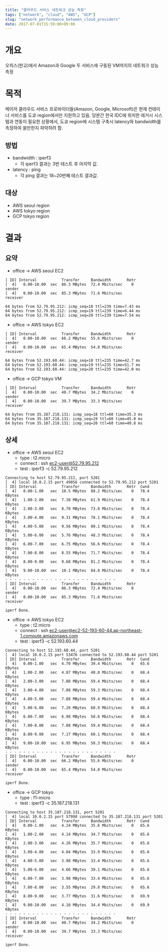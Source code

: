 ```yaml
---
title: "클라우드 서비스 네트워크 성능 측정"
tags: ["network", "cloud", "AWS", "GCP"]
slug: "network_performance_between_cloud_providers"
date: 2017-07-01T15:59:00+09:00
---
```

<!--more-->
# 개요
오피스(판교)에서 Amazon과 Google 두 서비스에 구동된 VM까지의 네트워크 성능 측정

# 목적
메이저 클라우드 서비스 프로바이더들(Amazon, Google, Microsoft)은 현재 컨테이너 서비스를 도쿄 region에서만 지원하고 있음. 당분간 한국 IDC에 위치한 레거시 시스템과 연동이 필요한 상황에서, 도쿄 region에 시스템 구축시 latency와 bandwidth를 측정하여 쓸만한지 파악하려 함.

## 방법
* bandwidth : iperf3
  * 각 iperf3 결과는 3번 테스트 후 마지막 값.
* latency : ping
  * 각 ping 결과는 18~20번째 테스트 결과값.

## 대상
* AWS seoul region
* AWS tokyo region
* GCP tokyo region

# 결과

## 요약
* office -> AWS seoul EC2
```prettyprint
[ ID] Interval           Transfer     Bandwidth       Retr
[  4]   0.00-10.00  sec  86.3 MBytes  72.4 Mbits/sec    0             sender
[  4]   0.00-10.00  sec  85.3 MBytes  71.6 Mbits/sec                  receiver
```
```prettyprint
64 bytes from 52.79.95.212: icmp_seq=18 ttl=239 time=7.43 ms
64 bytes from 52.79.95.212: icmp_seq=19 ttl=239 time=6.44 ms
64 bytes from 52.79.95.212: icmp_seq=20 ttl=239 time=7.54 ms
```

* office -> AWS tokyo EC2
```prettyprint
[ ID] Interval           Transfer     Bandwidth       Retr
[  4]   0.00-10.00  sec  66.2 MBytes  55.6 Mbits/sec    0             sender
[  4]   0.00-10.00  sec  65.4 MBytes  54.8 Mbits/sec                  receiver
```
```prettyprint
64 bytes from 52.193.60.44: icmp_seq=18 ttl=235 time=42.7 ms
64 bytes from 52.193.60.44: icmp_seq=19 ttl=235 time=51.7 ms
64 bytes from 52.193.60.44: icmp_seq=20 ttl=235 time=42.0 ms
```

* office -> GCP tokyo VM
```prettyprint
[ ID] Interval           Transfer     Bandwidth       Retr
[  4]   0.00-10.00  sec  40.7 MBytes  34.2 Mbits/sec    0             sender
[  4]   0.00-10.00  sec  39.7 MBytes  33.3 Mbits/sec                  receiver
```
```prettyprint
64 bytes from 35.187.218.131: icmp_seq=18 ttl=60 time=35.3 ms
64 bytes from 35.187.218.131: icmp_seq=19 ttl=60 time=45.0 ms
64 bytes from 35.187.218.131: icmp_seq=20 ttl=60 time=40.8 ms
```

## 상세
* office -> AWS seoul EC2
  * type : t2.micro
  * connect : ssh ec2-user@52.79.95.212
  * test : iperf3 -c 52.79.95.212

```prettyprint
Connecting to host 52.79.95.212, port 5201
[  4] local 10.0.2.15 port 49056 connected to 52.79.95.212 port 5201
[ ID] Interval           Transfer     Bandwidth       Retr  Cwnd
[  4]   0.00-1.00   sec  10.5 MBytes  88.2 Mbits/sec    0   78.4 KBytes
[  4]   1.00-2.00   sec  7.38 MBytes  61.9 Mbits/sec    0   78.4 KBytes
[  4]   2.00-3.00   sec  8.70 MBytes  73.0 Mbits/sec    0   78.4 KBytes
[  4]   3.00-4.00   sec  9.31 MBytes  78.1 Mbits/sec    0   78.4 KBytes
[  4]   4.00-5.00   sec  9.56 MBytes  80.1 Mbits/sec    0   78.4 KBytes
[  4]   5.00-6.00   sec  5.76 MBytes  48.3 Mbits/sec    0   78.4 KBytes
[  4]   6.00-7.00   sec  6.75 MBytes  56.6 Mbits/sec    0   78.4 KBytes
[  4]   7.00-8.00   sec  8.55 MBytes  71.7 Mbits/sec    0   78.4 KBytes
[  4]   8.00-9.00   sec  9.68 MBytes  81.2 Mbits/sec    0   78.4 KBytes
[  4]   9.00-10.00  sec  10.1 MBytes  84.8 Mbits/sec    0   78.4 KBytes
- - - - - - - - - - - - - - - - - - - - - - - - -
[ ID] Interval           Transfer     Bandwidth       Retr
[  4]   0.00-10.00  sec  86.3 MBytes  72.4 Mbits/sec    0             sender
[  4]   0.00-10.00  sec  85.3 MBytes  71.6 Mbits/sec                  receiver

iperf Done.
```

* office -> AWS tokyo EC2
  * type : t2.micro
  * connect : ssh ec2-user@ec2-52-193-60-44.ap-northeast-1.compute.amazonaws.com
  * test : iperf3 -c 52.193.60.44

```prettyprint
Connecting to host 52.193.60.44, port 5201
[  4] local 10.0.2.15 port 53476 connected to 52.193.60.44 port 5201
[ ID] Interval           Transfer     Bandwidth       Retr  Cwnd
[  4]   0.00-1.00   sec  4.70 MBytes  39.4 Mbits/sec    0   65.6 KBytes
[  4]   1.00-2.00   sec  4.87 MBytes  40.8 Mbits/sec    0   68.4 KBytes
[  4]   2.00-3.00   sec  7.08 MBytes  59.4 Mbits/sec    0   68.4 KBytes
[  4]   3.00-4.00   sec  7.08 MBytes  59.3 Mbits/sec    0   68.4 KBytes
[  4]   4.00-5.00   sec  7.08 MBytes  59.4 Mbits/sec    0   68.4 KBytes
[  4]   5.00-6.00   sec  7.26 MBytes  60.9 Mbits/sec    0   68.4 KBytes
[  4]   6.00-7.00   sec  6.98 MBytes  58.6 Mbits/sec    0   68.4 KBytes
[  4]   7.00-8.00   sec  7.08 MBytes  59.4 Mbits/sec    0   68.4 KBytes
[  4]   8.00-9.00   sec  7.17 MBytes  60.1 Mbits/sec    0   68.4 KBytes
[  4]   9.00-10.00  sec  6.95 MBytes  58.3 Mbits/sec    0   68.4 KBytes
- - - - - - - - - - - - - - - - - - - - - - - - -
[ ID] Interval           Transfer     Bandwidth       Retr
[  4]   0.00-10.00  sec  66.2 MBytes  55.6 Mbits/sec    0             sender
[  4]   0.00-10.00  sec  65.4 MBytes  54.8 Mbits/sec                  receiver

iperf Done.
```

* office -> GCP tokyo
  * type : f1-micro
  * test : iperf3 -c 35.187.218.131

```prettyprint
Connecting to host 35.187.218.131, port 5201
[  4] local 10.0.2.15 port 57998 connected to 35.187.218.131 port 5201
[ ID] Interval           Transfer     Bandwidth       Retr  Cwnd
[  4]   0.00-1.00   sec  4.24 MBytes  35.6 Mbits/sec    0   65.6 KBytes
[  4]   1.00-2.00   sec  4.14 MBytes  34.7 Mbits/sec    0   65.6 KBytes
[  4]   2.00-3.00   sec  4.26 MBytes  35.7 Mbits/sec    0   65.6 KBytes
[  4]   3.00-4.00   sec  4.04 MBytes  33.9 Mbits/sec    0   65.6 KBytes
[  4]   4.00-5.00   sec  3.98 MBytes  33.4 Mbits/sec    0   65.6 KBytes
[  4]   5.00-6.00   sec  4.66 MBytes  39.1 Mbits/sec    0   65.6 KBytes
[  4]   6.00-7.00   sec  3.98 MBytes  33.4 Mbits/sec    0   65.6 KBytes
[  4]   7.00-8.00   sec  3.55 MBytes  29.8 Mbits/sec    0   65.6 KBytes
[  4]   8.00-9.00   sec  3.77 MBytes  31.6 Mbits/sec    0   69.9 KBytes
[  4]   9.00-10.00  sec  4.10 MBytes  34.4 Mbits/sec    0   69.9 KBytes
- - - - - - - - - - - - - - - - - - - - - - - - -
[ ID] Interval           Transfer     Bandwidth       Retr
[  4]   0.00-10.00  sec  40.7 MBytes  34.2 Mbits/sec    0             sender
[  4]   0.00-10.00  sec  39.7 MBytes  33.3 Mbits/sec                  receiver

iperf Done.
```